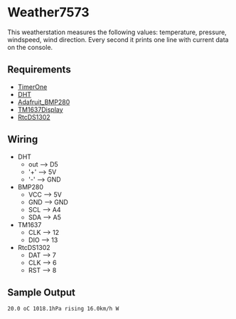 # Weather7573
This weatherstation measures the following values: temperature, pressure, windspeed, wind direction. Every second it prints one line with current data on the console.

## Requirements
* [TimerOne](https://github.com/PaulStoffregen/TimerOne)
* [DHT](https://github.com/adafruit/DHT-sensor-library)
* [Adafruit_BMP280](https://github.com/adafruit/Adafruit_BMP280_Library)
* [TM1637Display](https://github.com/avishorp/TM1637)
* [RtcDS1302](https://github.com/Makuna/Rtc/blob/master/src/RtcDS1302.h)

## Wiring
* DHT 
   * out --> D5
   * '+' --> 5V
   * '-' --> GND
* BMP280
   * VCC --> 5V
   * GND --> GND
   * SCL --> A4
   * SDA --> A5
* TM1637 
   * CLK --> 12
   * DIO --> 13
* RtcDS1302
   * DAT --> 7
   * CLK --> 6
   * RST --> 8

## Sample Output
```20.0 oC 1018.1hPa rising 16.0km/h W```
